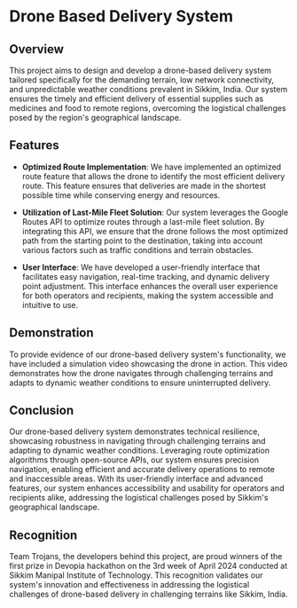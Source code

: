 # Drone Based Delivery System


## Overview
This project aims to design and develop a drone-based delivery system tailored specifically for the demanding terrain, low network connectivity, and unpredictable weather conditions prevalent in Sikkim, India. Our system ensures the timely and efficient delivery of essential supplies such as medicines and food to remote regions, overcoming the logistical challenges posed by the region's geographical landscape.

## Features
- **Optimized Route Implementation**: We have implemented an optimized route feature that allows the drone to identify the most efficient delivery route. This feature ensures that deliveries are made in the shortest possible time while conserving energy and resources.

- **Utilization of Last-Mile Fleet Solution**: Our system leverages the Google Routes API to optimize routes through a last-mile fleet solution. By integrating this API, we ensure that the drone follows the most optimized path from the starting point to the destination, taking into account various factors such as traffic conditions and terrain obstacles.

- **User Interface**: We have developed a user-friendly interface that facilitates easy navigation, real-time tracking, and dynamic delivery point adjustment. This interface enhances the overall user experience for both operators and recipients, making the system accessible and intuitive to use.

## Demonstration
To provide evidence of our drone-based delivery system's functionality, we have included a simulation video showcasing the drone in action. This video demonstrates how the drone navigates through challenging terrains and adapts to dynamic weather conditions to ensure uninterrupted delivery.

## Conclusion
Our drone-based delivery system demonstrates technical resilience, showcasing robustness in navigating through challenging terrains and adapting to dynamic weather conditions. Leveraging route optimization algorithms through open-source APIs, our system ensures precision navigation, enabling efficient and accurate delivery operations to remote and inaccessible areas. With its user-friendly interface and advanced features, our system enhances accessibility and usability for operators and recipients alike, addressing the logistical challenges posed by Sikkim's geographical landscape.

## Recognition
Team Trojans, the developers behind this project, are proud winners of the first prize in Devopia hackathon on the 3rd week of April 2024 conducted at Sikkim Manipal Institute of Technology. This recognition validates our system's innovation and effectiveness in addressing the logistical challenges of drone-based delivery in challenging terrains like Sikkim, India.
